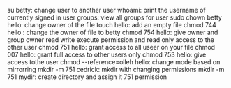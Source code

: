 su betty: change user to another user
whoami: print the username of currently signed in user
groups: view all groups for user
sudo chown betty hello: change owner of the file
touch hello: add an empty file
chmod 744 hello : change the owner of file to betty
chmod 754 hello: give owner and group owner read write execute permission and read only access to the other user
chmod 751 hello: grant access to all useer on your file
chmod 007 hello: grant full access to other users only
chmod 753 hello: give access tothe user
chmod --reference=olleh hello: change mode  based on mirrorring
mkdir -m 751 cedrick: mkdir with changing permissions
mkdir -m 751 mydir: create directory and assign it 751 permission
